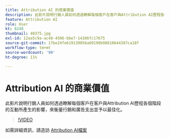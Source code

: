 ```yaml
---
title: Attribution AI 的商業價值
description: 此影片說明行銷人員如何透過瞭解每個客戶在客戶與Attribution AI歷程各個階段的互動所產生的影響，來衡量行銷和廣告支出並予以最佳化。
feature: Attribution AI
role: User
kt: 6248
thumbnail: 40375.jpg
exl-id: 12aa5c9a-ac48-4506-bbe7-14106fc17675
source-git-commit: 17be24fe619139056a69190b98610644387ca18f
workflow-type: tm+mt
source-wordcount: '90'
ht-degree: 11%

---
```


# Attribution AI 的商業價值

此影片說明行銷人員如何透過瞭解每個客戶在客戶與Attribution AI歷程各個階段的互動所產生的影響，來衡量行銷和廣告支出並予以最佳化。

>[!VIDEO](https://video.tv.adobe.com/v/40375?quality=12&learn=on)

如需詳細資訊，請造訪 [Attribution AI檔案](https://experienceleague.adobe.com/docs/experience-platform/intelligent-services/attribution-ai/overview.html)

